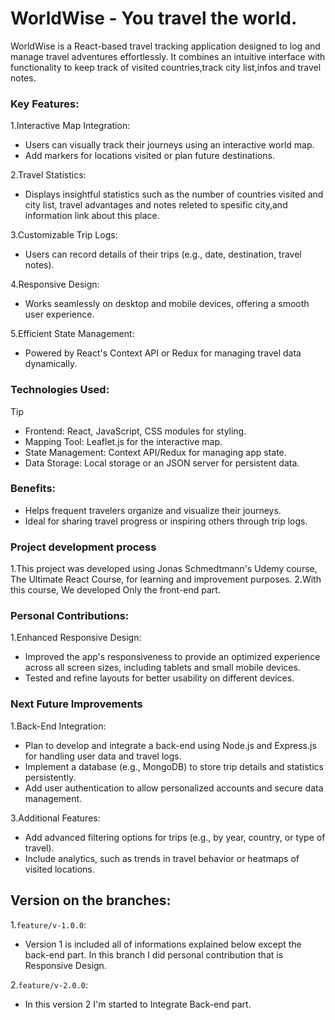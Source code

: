 # WorldWise - You travel the world.
 WorldWise is a React-based travel tracking application designed to log and manage travel adventures effortlessly. It combines an intuitive interface with functionality to keep track of visited countries,track city list,infos and travel notes.

### Key Features:
1.Interactive Map Integration:
- Users can visually track their journeys using an interactive world map.
- Add markers for locations visited or plan future destinations.

2.Travel Statistics:
- Displays insightful statistics such as the number of countries visited and city list, travel advantages and notes releted to spesific city,and information link about this place.

3.Customizable Trip Logs:
- Users can record details of their trips (e.g., date, destination, travel notes).

4.Responsive Design:
- Works seamlessly on desktop and mobile devices, offering a smooth user experience.

5.Efficient State Management:
- Powered by React's Context API or Redux for managing travel data dynamically.

### Technologies Used:
>[!TIP]
>- Frontend: React, JavaScript, CSS modules for styling.
>- Mapping Tool: Leaflet.js for the interactive map.
>- State Management: Context API/Redux for managing app state.
>- Data Storage: Local storage or an JSON server for persistent data.

### Benefits:
- Helps frequent travelers organize and visualize their journeys.
- Ideal for sharing travel progress or inspiring others through trip logs.


### Project development process
1.This project was developed using Jonas Schmedtmann's Udemy course, The Ultimate React Course, for learning and improvement purposes.
2.With this course, We developed Only the front-end part.

### Personal Contributions:
1.Enhanced Responsive Design:
- Improved the app's responsiveness to provide an optimized experience across all screen sizes, including tablets and small mobile devices.
- Tested and refine layouts for better usability on different devices.
  
### Next Future Improvements
1.Back-End Integration:
- Plan to develop and integrate a back-end using Node.js and Express.js for handling user data and travel logs.
- Implement a database (e.g., MongoDB) to store trip details and statistics persistently.
- Add user authentication to allow personalized accounts and secure data management.

3.Additional Features:
- Add advanced filtering options for trips (e.g., by year, country, or type of travel).
- Include analytics, such as trends in travel behavior or heatmaps of visited locations.

## Version on the branches:
1.<code>feature/v-1.0.0</code>:
   - Version 1 is included all of informations explained below except the back-end part. In this branch I did personal contribution that is Responsive Design.
     
2.<code>feature/v-2.0.0</code>:
   - In this version 2  I'm started to Integrate Back-end part.
